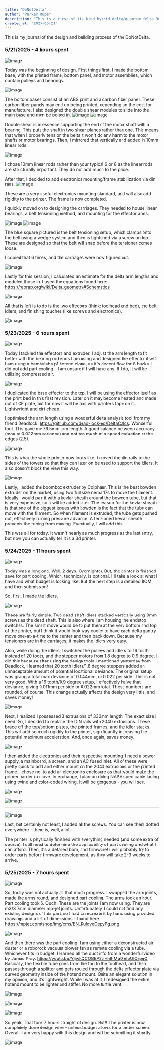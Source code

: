 ```yaml
---
title: "DoNotDelta"
author: "Parker Rupe"
description: "This is a first-of-its-kind hybrid delta/quantum delta 3d printer."
created_at: "2025-05-21"
---
```

This is my journal of the design and building process of the DoNotDelta. 


### 5/21/2025 - 4 hours spent

![image](https://github.com/user-attachments/assets/c7ef615b-b4a7-46b6-9300-a9e6aeef7fd7)

Today was the beginning of design. First things first, I made the bottom base, with the printed frame, bottom panel, and motor assemblies, which contain pulleys and bearings. 

![image](https://github.com/user-attachments/assets/2b97b8d0-0c39-402f-a339-ae0fe06e48a3)

The bottom bases consist of an ABS print and a carbon fiber panel. These carbon fiber panels may end up being printed, depending on the cost for manufacture. I also designed the double shear modules to slide into the main base and then be bolted in. 
![image](https://github.com/user-attachments/assets/6ff311aa-fe11-45fc-a861-29fc10288f12) ![image](https://github.com/user-attachments/assets/1d65cb17-80e9-425a-a386-89898113a541) 

Double shear is in essence supporting the end of the motor shaft with a bearing. This puts the shaft in two shear planes rather than one. This means that when I properly tension the belts it won't do any harm to the motor 
shafts or motor bearings. 
Then, I mirrored that vertically and added in 10mm linear rods. 

![image](https://github.com/user-attachments/assets/42f2b44b-d235-4189-ae56-6d2460be4059)

I chose 10mm linear rods rather than your typical 6 or 8 as the linear rods are structurally important. They do not add much to the price. 


After that, I decided to add electronics mounting/frame stabilization via din rails. 
![image](https://github.com/user-attachments/assets/2efdec88-a63b-479d-b94a-403c42209909) 

These are a very useful electronics mounting standard, and will also add rigidity to the printer. 
The frame is now completed. 


I quickly moved on to designing the carriages. They needed to house linear bearings, a belt tensioning method, and mounting for the effector arms. 

![image](https://github.com/user-attachments/assets/b39f4c5a-67f4-476b-ae00-bd9615a8eb57) ![image](https://github.com/user-attachments/assets/f05552bb-06b1-4de5-8174-929307d2bf4d)

The blue square pictured is the belt tensioning setup, which clamps onto the belt using a wedge system and then is tightened via a screw on top. These are designed so that the belt will snap before the tensioner comes loose. 

I copied that 6 times, and the carriages were now figured out.

![image](https://github.com/user-attachments/assets/edc7b14b-4236-459a-9cc6-e972ed915bac)

Lastly for this session, I calculated an estimate for the delta arm lengths and modeled those in. I used the equations found here: https://reprap.org/wiki/Delta_geometry#Schematics

![image](https://github.com/user-attachments/assets/bafed811-a702-4ed7-941d-cf7011b07166)

All that is left is to do is the two effectors (think: toolhead and bed), the belt idlers, and finishing touches (like screws and electronics). 

![image](https://github.com/user-attachments/assets/9355e801-524a-46f6-9dcc-685c8a8ce343)




### 5/23/2025 - 6 hours spent

![image](https://github.com/user-attachments/assets/d8960fa1-78cd-4d5a-8cae-d90866830a07)

Today I tackled the effectors and extruder. I adjust the arm length to fit better with the bearing rod ends I am using and designed the effector itself. I am using a bambulabs p1 hotend clone, as it's decent flow for 8 bucks. I did not add part cooling - I am unsure if I will have any. If I do, it will be utilizing compressed air. 

![image](https://github.com/user-attachments/assets/bf8950d3-7d5c-4b07-bcec-367a0e1d80d2)

I duplicated the base effector to the top. I will be using the effector itself as the print bed in this first revision. Later on it may become heated and made out of CF plate, but for now it will be abs with painters tape on it. Lightweight and dirt cheap. 

I optimised the arm length using a wonderful delta analysis tool from my friend Deadlock. https://github.com/dead-lock-ed/DeltaCalcs. Wonderful tool. This gave me 76.5mm arm length. A good balance between accuracy (max of 0.022mm variance) and not too much of a speed reduction at the edges (2.5). 


![image](https://github.com/user-attachments/assets/b8811687-dabe-4950-bb10-bb2b61c012a8)

This is what the whole printer now looks like. I moved the din rails to the sides of the towers so that they can later on be used to support the idlers. It also doesn't block the view this way. 


![image](https://github.com/user-attachments/assets/b03337ee-39cf-4953-a6ea-91837e7f8d9b)

Lastly, I added the boombox extruder by Colphaer. This is the best bowden extruder on the market, using two full size nema 17s to move the filament. Ideally I would pair it with a kevlar sheath around the bowden tube, but that is very expensive, so it will be added later. The reason for the kevlar sheath is that one of the biggest issues with bowden is the fact that the tube can move with the filament. So when filament is extruded, the tube gets pushed out, effectively ruining pressure advance. A tensioned kevlar sheath prevents the tubing from moving. Eventually, I will add this. 

This was all for today. It wasn't nearly as much progress as the last entry, but now you can actually tell it is a 3d printer. 


### 5/24/2025 - 11 hours spent

![image](https://github.com/user-attachments/assets/f0d330f5-eaad-42e6-9f92-a347d3078e90)

Today was a long one. Well, 2 days. Overnighter. But, the printer is finished save for part cooling. Which, technically, is optional. I'll take a look at what I have and what budget is looking like. But the next step is a detailed BOM and then submission!

So, first, I made the idlers. 

![image](https://github.com/user-attachments/assets/202d9099-cb9b-4152-b46a-1c33bb4bca22)

These are fairly simple. Two dead shaft idlers stacked vertically using 3mm screws as the dead shaft. This is also where I am housing the endstop switches. The smart move would be to put them at the very bottom and top of the printer, but I think it would look way cooler to have each delta gantry move one-at-a-time to the center and then back down. 
Because my tensioners are in the carriages, it makes the idlers very easy.

Also, while doing the idlers, I switched the pulleys and idlers to 16 tooth instead of 20 tooth, and the stepper motors from 1.8 degree to 0.9 degree.  I did this because after using the design tools I mentioned yesterday from Deadlock, I learned that 20 tooth idlers/1.8 degree steppers added an unnaceptable amount of potential locational deviance. The original setup was giving a total max deviance of 0.044mm, or 0.022 per side. This is not very good. With a 16 tooth/0.9 degree setup, I effectively halve that deviance, giving 0.011mm per side or 0.022mm total. These numbers are rounded, of course. This change actually affects the design very little, and saves money!

![image](https://github.com/user-attachments/assets/836debcb-9e9a-4bbe-8017-d5cb1b924815)

Next, I realized I possessed 3 extrusions of 330mm length. The exact size I need! So, I decided to replace the DIN rails with 2040 extrusions. These brace off the top/bottom plates, the printed frames, and the idler stacks. This will add so much rigidity to the printer, significantly increasing the potential maximum acceleration. And, once again, saves money. 

![image](https://github.com/user-attachments/assets/f22cd195-6e5e-472e-a21f-9061a9016809)

I then added the electronics and their respective mounting. I need a power supply, a mainboard, a screen, and an AC fused inlet. All of these were pretty quick to add and either mount on the 2040 extrusions or the printed frame. I chose not to add an electronics enclosure as that would make the printer harder to move. In exchange, I plan on doing NASA spec cable lacing using twine and color-coded wiring. It will be gorgeous - you will see. 

![image](https://github.com/user-attachments/assets/8d4fc891-3c46-4045-854f-8f6fe8c2bf7d)


![image](https://github.com/user-attachments/assets/244744cc-c329-4279-9447-f17c46805336)

________________________________________________________________________________________________

![image](https://github.com/user-attachments/assets/ff28ef16-5c2b-402b-8f51-408f7e7ca605)

Last, but certainly not least, I added all the screws. You can see them dotted everywhere - there is, well, a lot. 

The printer is physically finished with everything needed (and some extra of course). I still need to determine the applicability of part cooling and what I can afford. Then, it's a detailed bom, and firmware! I will probably try to order parts before firmware development, as they will take 2-3 weeks to arrive. 


### 5/25/2025 - 7 hours spent 

![image](https://github.com/user-attachments/assets/047ef7ba-4056-4285-bbb8-178217cec5a0)

So, today was not actually all that much progress. I swapped the arm joints, made the arms round, and designed part cooling. The arms took an hour. Part cooling took 6. Ouch.
These are the joints I am now using. They are m3/3 7mm diameter mp-jet joints. Unfortunately, I could not find any existing designs of this part, so I had to recreate it by hand using provided drawings and a list of dimensions - found here https://mpjet.com/shop/img/cms/EN_KuloveCepyPg.png

![image](https://github.com/user-attachments/assets/fa095a2e-fda7-44e1-8749-65157233d441)

And then there was the part cooling. I am using either a deconstructed air duster or a roborock vacuum blower fan as remote cooling via a tube. Whichever fits in budget. I learned all the duct info from a wonderful video by James Pray. https://youtu.be/YijwkQCOBEA?si=hlhMq9mIeUlOrpgG
Basically, the flexible tube goes from the fan to the toolhead, and then passes through a splitter and gets routed through the delta effector plate via curved geometry inside of the hotend mount. Quite an elegant solution in my opinion, and it's lightweight. While I was at it, I redesigned the entire hotend mount to be lighter and stiffer. No more turtle vent. 

![image](https://github.com/user-attachments/assets/d404eadd-6301-4399-b97c-a055b74e5b23)

![image](https://github.com/user-attachments/assets/7b225bec-e08c-44ef-bc18-163404956f2f)

![image](https://github.com/user-attachments/assets/30eb7474-0df6-4012-a012-b480605228a4)

So yeah. That took 7 hours straight of design. But!! The printer is now completely done design wise - unless budget allows for a better screen. Overall, I am very happy with this design and will be submitting it shortly. 

![image](https://github.com/user-attachments/assets/a41d3409-154d-444c-b153-6401c276145f)
